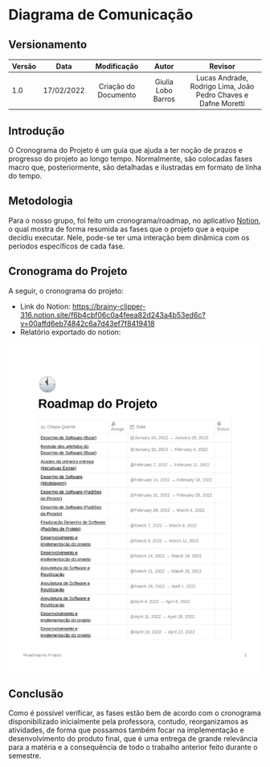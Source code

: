 # Diagrama de Comunicação

## Versionamento

| Versão | Data       | Modificação          | Autor                        |Revisor|
| ------ | :--------: | :------------------: | :--------------------------: | :---: |
| 1.0    | 17/02/2022 | Criação do Documento | Giulia Lobo Barros | Lucas Andrade, Rodrigo Lima, João Pedro Chaves e Dafne Moretti |
## Introdução

O Cronograma do Projeto é um guia que ajuda a ter noção de prazos e progresso do projeto ao longo tempo. Normalmente, são colocadas fases macro que, posteriormente, são detalhadas e ilustradas em formato de linha do tempo.

## Metodologia

Para o nosso grupo, foi feito um cronograma/roadmap, no aplicativo [Notion](https://www.notion.so/), o qual mostra de forma resumida as fases que o projeto que a equipe decidiu executar. Nele, pode-se ter uma interação bem dinâmica com os períodos específicos de cada fase.

## Cronograma do Projeto

A seguir, o cronograma do projeto:

* Link do Notion: https://brainy-clipper-316.notion.site/f6b4cbf06c0a4feea82d243a4b53ed6c?v=00affd6eb74842c6a7d43ef7f8419418
* Relatório exportado do notion:
<img src="./../../assets/images/Roadmap_do_Projeto_page-0001.jpg" alt="Minha Figura">

## Conclusão

Como é possível verificar, as fases estão bem de acordo com o cronograma disponibilizado inicialmente pela professora, contudo, reorganizamos as atividades, de forma que possamos também focar na implementação e desenvolvimento do produto final, que é uma entrega de grande relevância para a matéria e a consequência de todo o trabalho anterior feito durante o semestre.
